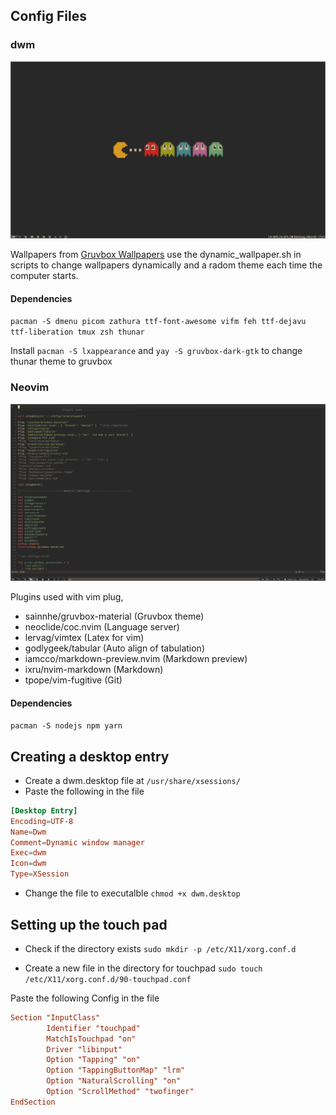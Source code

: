 ## Config Files

### dwm

![](desktop.png)

Wallpapers from [Gruvbox Wallpapers](https://github.com/AngelJumbo/gruvbox-wallpapers) use the dynamic_wallpaper.sh in scripts to change wallpapers dynamically and a radom theme each time the computer starts.

#### Dependencies

`pacman -S dmenu picom zathura ttf-font-awesome vifm feh ttf-dejavu ttf-liberation tmux zsh thunar`

Install `pacman -S lxappearance` and `yay -S gruvbox-dark-gtk` to change thunar theme to gruvbox

### Neovim

![](nvim.png)

Plugins used with vim plug,

- sainnhe/gruvbox-material (Gruvbox theme)
- neoclide/coc.nvim (Language server)
- lervag/vimtex (Latex for vim)
- godlygeek/tabular (Auto align of tabulation)
- iamcco/markdown-preview.nvim (Markdown preview)
- ixru/nvim-markdown (Markdown)
- tpope/vim-fugitive (Git)

#### Dependencies

`pacman -S nodejs npm yarn`

## Creating a desktop entry

- Create a dwm.desktop file at `/usr/share/xsessions/`
- Paste the following in the file
```conf
[Desktop Entry]
Encoding=UTF-8
Name=Dwm
Comment=Dynamic window manager
Exec=dwm
Icon=dwm
Type=XSession
```

- Change the file to executalble `chmod +x dwm.desktop`


## Setting up the touch pad

- Check if the directory exists `sudo mkdir -p /etc/X11/xorg.conf.d`

- Create a new file in the directory for touchpad  `sudo touch /etc/X11/xorg.conf.d/90-touchpad.conf`

Paste the following Config in the file

```conf
Section "InputClass"
        Identifier "touchpad"
        MatchIsTouchpad "on"
        Driver "libinput"
        Option "Tapping" "on"
        Option "TappingButtonMap" "lrm"
        Option "NaturalScrolling" "on"
        Option "ScrollMethod" "twofinger"
EndSection
```

